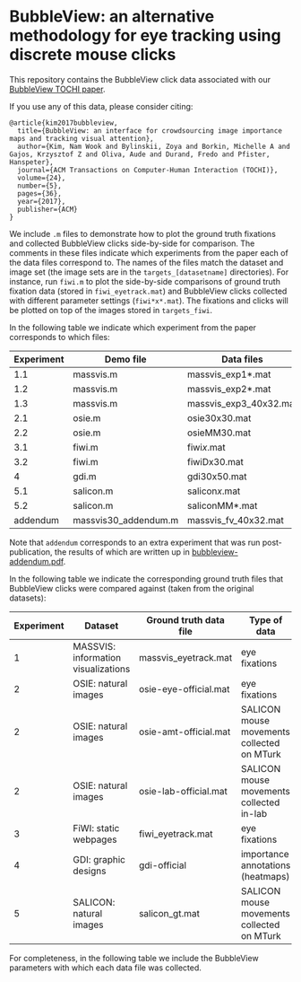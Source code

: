 # BubbleView: an alternative methodology for eye tracking using discrete mouse clicks
This repository contains the BubbleView click data associated with our [BubbleView TOCHI paper](http://bubbleview.namwkim.org/).

If you use any of this data, please consider citing:
```
@article{kim2017bubbleview,
  title={BubbleView: an interface for crowdsourcing image importance maps and tracking visual attention},
  author={Kim, Nam Wook and Bylinskii, Zoya and Borkin, Michelle A and Gajos, Krzysztof Z and Oliva, Aude and Durand, Fredo and Pfister, Hanspeter},
  journal={ACM Transactions on Computer-Human Interaction (TOCHI)},
  volume={24},
  number={5},
  pages={36},
  year={2017},
  publisher={ACM}
}
```

We include `.m` files to demonstrate how to plot the ground truth fixations and collected BubbleView clicks side-by-side for comparison. The comments in these files indicate which experiments from the paper each of the data files correspond to. 
The names of the files match the dataset and image set (the image sets are in the `targets_[datasetname]` directories). For instance, run `fiwi.m` to plot the side-by-side comparisons of ground truth fixation data (stored in `fiwi_eyetrack.mat`) and BubbleView clicks collected with different parameter settings (`fiwi*x*.mat`). The fixations and clicks will be plotted on top of the images stored in `targets_fiwi`.

In the following table we indicate which experiment from the paper corresponds to which files:

Experiment | Demo file | Data files | Image files
--- | --- | --- | ---
1.1 | massvis.m | massvis_exp1*.mat | targets_massvis
1.2 | massvis.m | massvis_exp2*.mat | targets_massvis
1.3 | massvis.m | massvis_exp3_40x32.mat | targets_massvis
2.1 | osie.m | osie30x30.mat | targets_osie
2.2 | osie.m | osieMM30.mat | targets_osie
3.1 | fiwi.m | fiwi*x*.mat | targets_fiwi
3.2 | fiwi.m | fiwiDx30.mat | targets_fiwi
4   | gdi.m | gdi30x50.mat | targets_gdi
5.1 | salicon.m | salicon*x*.mat | targets_salicons
5.2 | salicon.m | saliconMM*.mat | targets_salicon
addendum | massvis30_addendum.m | massvis_fv_40x32.mat | targets_massvis30

Note that `addendum` corresponds to an extra experiment that was run post-publication, the results of which are written up in [bubbleview-addendum.pdf](https://github.com/cvzoya/bubbleview/blob/master/bubbleview-addendum.pdf).

In the following table we indicate the corresponding ground truth files that BubbleView clicks were compared against (taken from the original datasets):

Experiment | Dataset | Ground truth data file | Type of data
--- | --- | --- | --- 
1 | MASSVIS: information visualizations | massvis_eyetrack.mat | eye fixations
2 | OSIE: natural images | osie-eye-official.mat | eye fixations
2 | OSIE: natural images | osie-amt-official.mat | SALICON mouse movements collected on MTurk
2 | OSIE: natural images | osie-lab-official.mat | SALICON mouse movements collected in-lab
3 | FiWI: static webpages | fiwi_eyetrack.mat | eye fixations
4 | GDI: graphic designs | gdi-official | importance annotations (heatmaps)
5 | SALICON: natural images | salicon_gt.mat | SALICON mouse movements collected on MTurk

For completeness, in the following table we include the BubbleView parameters with which each data file was collected.